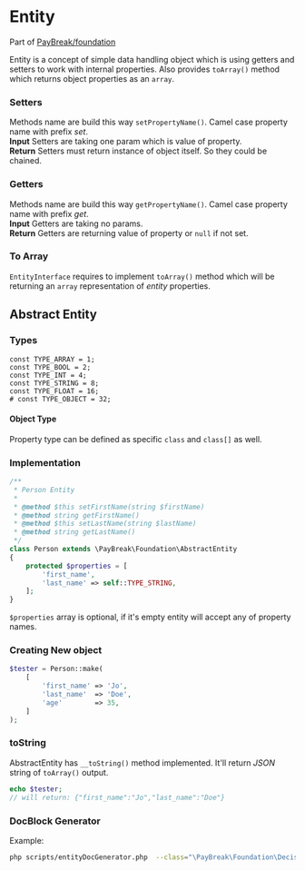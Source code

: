 # Entity
Part of [PayBreak/foundation](../)

Entity is a concept of simple data handling object which is using getters and setters to work with internal properties. Also provides `toArray()` method which returns object properties as an `array`.

### Setters
Methods name are build this way `setPropertyName()`. Camel case property name with prefix *set*.  
**Input** Setters are taking one param which is value of property.  
**Return** Setters must return instance of object itself. So they could be chained.

### Getters
Methods name are build this way `getPropertyName()`. Camel case property name with prefix *get*.  
**Input** Getters are taking no params.  
**Return** Getters are returning value of property or `null` if not set.

### To Array
`EntityInterface` requires to implement `toArray()` method which will be returning an `array` representation of *entity* properties.

## Abstract Entity

### Types

```
const TYPE_ARRAY = 1;
const TYPE_BOOL = 2;
const TYPE_INT = 4;
const TYPE_STRING = 8;
const TYPE_FLOAT = 16;
# const TYPE_OBJECT = 32;
```

#### Object Type

Property type can be defined as specific `class` and `class[]` as well.

### Implementation

```php
/**
 * Person Entity
 *
 * @method $this setFirstName(string $firstName)
 * @method string getFirstName()
 * @method $this setLastName(string $lastName)
 * @method string getLastName()
 */
class Person extends \PayBreak\Foundation\AbstractEntity
{
    protected $properties = [
        'first_name',
        'last_name' => self::TYPE_STRING,
    ];
}
```

`$properties` array is optional, if it's empty entity will accept any of property names.

### Creating New object

```php
$tester = Person::make(
    [
        'first_name' => 'Jo',
        'last_name'  => 'Doe',
        'age'        => 35,
    ]
);
```

### toString

AbstractEntity has `__toString()` method implemented. It'll return *JSON* string of `toArray()` output.

```php
echo $tester;
// will return: {"first_name":"Jo","last_name":"Doe"}
```

### DocBlock Generator

Example:
```sh
php scripts/entityDocGenerator.php  --class="\PayBreak\Foundation\Decision\Risk"
```
